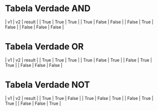 # Tabela Verdade AND
| v1     |  v2        | result | 
|  True  | True       | True   |
|  True  | False      | False  |
|  False |  True      | False  |
|  False |  False     | False  |

# Tabela Verdade OR
| v1     |  v2        | result | 
|  True  | True       | True   |
|  True  | False      | True   |
|  False |  True      | True   |
|  False |  False     | False  |
# Tabela Verdade NOT
| v1     |  v2        | result  | 
|  True  | True       | False   |
|  True  | False      | True    |
|  False |  True      | True    |
|  False |  False     | True    |
